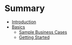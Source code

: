# Summary

* [Introduction](README.md)
* [Basics](basics.md)
   * [Sample Business Cases](sample_business_cases.md)
   * [Getting Started](getting_started.md)

